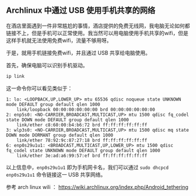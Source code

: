 ## Archlinux 中通过 USB 使用手机共享的网络


在酒店里面遇到一件非常尴尬的事情，酒店提供的免费无线网，我电脑无论如何都链接不上，但是手机可以正常使用。我当然可以用电脑使用手机共享的wifi，但是这样手机就无法使用免费wifi，流量不够用呀。

于是，就用手机链接免费wifi，并且通过 USB 共享给电脑使用。

首先，确保电脑可以识别手机驱动。

```sh
ip link
```

这一命令你可以看见类似于：

```
1: lo: <LOOPBACK,UP,LOWER_UP> mtu 65536 qdisc noqueue state UNKNOWN mode DEFAULT group default qlen 1000
    link/loopback 00:00:00:00:00:00 brd 00:00:00:00:00:00
2: enp5s0: <NO-CARRIER,BROADCAST,MULTICAST,UP> mtu 1500 qdisc fq_codel state DOWN mode DEFAULT group default qlen 1000
    link/ether c8:60:00:b4:b6:72 brd ff:ff:ff:ff:ff:ff
3: wlp3s0: <NO-CARRIER,BROADCAST,MULTICAST,UP> mtu 1500 qdisc mq state DOWN mode DORMANT group default qlen 1000
    link/ether 78:92:9c:87:27:18 brd ff:ff:ff:ff:ff:ff
6: enp0s29u1u1: <BROADCAST,MULTICAST,UP,LOWER_UP> mtu 1500 qdisc fq_codel state UNKNOWN mode DEFAULT group default qlen 1000
    link/ether 3e:ad:a6:99:57:ef brd ff:ff:ff:ff:ff:ff
```

以上信息中，`enp0s29u1u1` 即为手机网卡名，我们可以通过 `sudo dhcpcd enp0s29u1u1` 命令链接这一 USB 共享网络。

参考 arch linux wili ： https://wiki.archlinux.org/index.php/Android_tethering
